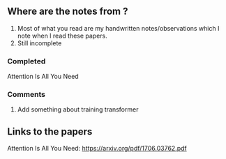 ## Where are the notes from ?

1. Most of what you read are my handwritten notes/observations which I note when I read these papers.
2. Still incomplete 

### Completed
Attention Is All You Need

### Comments
1. Add something about training transformer


## Links to the papers
Attention Is All You Need: https://arxiv.org/pdf/1706.03762.pdf
